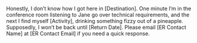 Honestly, I don’t know how I got here in [Destination]. One minute I’m in the conference room listening to Jane go over technical requirements, and the next I find myself [Activity], drinking something fizzy out of a pineapple. Supposedly, I won’t be back until [Return Date]. Please email [ER Contact Name] at [ER Contact Email] if you need a quick response. 
